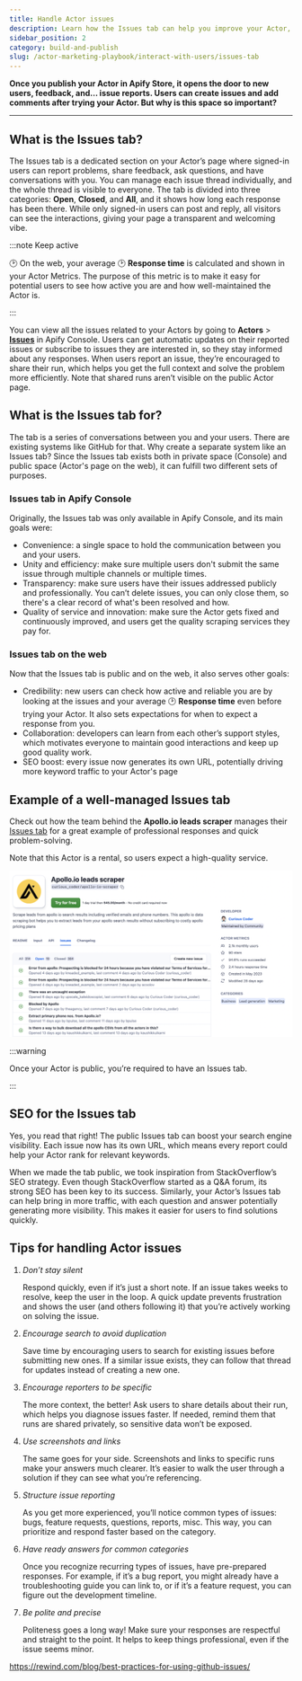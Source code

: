 ```yaml
---
title: Handle Actor issues
description: Learn how the Issues tab can help you improve your Actor, engage with users, and build a reliable, user-friendly solution.
sidebar_position: 2
category: build-and-publish
slug: /actor-marketing-playbook/interact-with-users/issues-tab
---
```


**Once you publish your Actor in Apify Store, it opens the door to new users, feedback, and… issue reports. Users can create issues and add comments after trying your Actor. But why is this space so important?**

---

## What is the Issues tab?

The Issues tab is a dedicated section on your Actor’s page where signed-in users can report problems, share feedback, ask questions, and have conversations with you. You can manage each issue thread individually, and the whole thread is visible to everyone. The tab is divided into three categories: **Open**, **Closed**, and **All**, and it shows how long each response has been there. While only signed-in users can post and reply, all visitors can see the interactions, giving your page a transparent and welcoming vibe.

:::note Keep active

🕑 On the web, your average 🕑 **Response time** is calculated and shown in your Actor Metrics. The purpose of this metric is to make it easy for potential users to see how active you are and how well-maintained the Actor is.

:::

You can view all the issues related to your Actors by going to **Actors** > [**Issues**](https://console.apify.com/actors?tab=issues) in Apify Console. Users can get automatic updates on their reported issues or subscribe to issues they are interested in, so they stay informed about any responses. When users report an issue, they’re encouraged to share their run, which helps you get the full context and solve the problem more efficiently. Note that shared runs aren’t visible on the public Actor page.

## What is the Issues tab for?

The tab is a series of conversations between you and your users. There are existing systems like GitHub for that. Why create a separate system like an Issues tab? Since the Issues tab exists both in private space (Console) and public space (Actor's page on the web), it can fulfill two different sets of purposes.

### Issues tab in Apify Console

Originally, the Issues tab was only available in Apify Console, and its main goals were:

- Convenience: a single space to hold the communication between you and your users.
- Unity and efficiency: make sure multiple users don't submit the same issue through multiple channels or multiple times.
- Transparency: make sure users have their issues addressed publicly and professionally. You can’t delete issues, you can only close them, so there's a clear record of what's been resolved and how.
- Quality of service and innovation: make sure the Actor gets fixed and continuously improved, and users get the quality scraping services they pay for.

### Issues tab on the web

Now that the Issues tab is public and on the web, it also serves other goals:

- Credibility: new users can check how active and reliable you are by looking at the issues and your average 🕑 **Response time** even before trying your Actor. It also sets expectations for when to expect a response from you.
- Collaboration: developers can learn from each other’s support styles, which motivates everyone to maintain good interactions and keep up good quality work.
- SEO boost: every issue now generates its own URL, potentially driving more keyword traffic to your Actor's page

## Example of a well-managed Issues tab

Check out how the team behind the **Apollo.io leads scraper** manages their [Issues tab](https://apify.com/curious_coder/apollo-io-scraper/issues/open) for a great example of professional responses and quick problem-solving.

Note that this Actor is a rental, so users expect a high-quality service.

![issues tab example](images/issues-tab-example.png)

:::warning

Once your Actor is public, you’re required to have an Issues tab.

:::

## SEO for the Issues tab

Yes, you read that right! The public Issues tab can boost your search engine visibility. Each issue now has its own URL, which means every report could help your Actor rank for relevant keywords.

When we made the tab public, we took inspiration from StackOverflow’s SEO strategy. Even though StackOverflow started as a Q&A forum, its strong SEO has been key to its success. Similarly, your Actor’s Issues tab can help bring in more traffic, with each question and answer potentially generating more visibility. This makes it easier for users to find solutions quickly.

## Tips for handling Actor issues

1. _Don’t stay silent_

    Respond quickly, even if it’s just a short note. If an issue takes weeks to resolve, keep the user in the loop. A quick update prevents frustration and shows the user (and others following it) that you’re actively working on solving the issue.

2. _Encourage search to avoid duplication_

    Save time by encouraging users to search for existing issues before submitting new ones. If a similar issue exists, they can follow that thread for updates instead of creating a new one.

3. _Encourage reporters to be specific_

    The more context, the better! Ask users to share details about their run, which helps you diagnose issues faster. If needed, remind them that runs are shared privately, so sensitive data won’t be exposed.

4. _Use screenshots and links_

    The same goes for your side. Screenshots and links to specific runs make your answers much clearer. It’s easier to walk the user through a solution if they can see what you’re referencing.

5. _Structure issue reporting_

    As you get more experienced, you’ll notice common types of issues: bugs, feature requests, questions, reports, misc. This way, you can prioritize and respond faster based on the category.

6. _Have ready answers for common categories_

    Once you recognize recurring types of issues, have pre-prepared responses. For example, if it’s a bug report, you might already have a troubleshooting guide you can link to, or if it’s a feature request, you can figure out the development timeline.

7. _Be polite and precise_

    Politeness goes a long way! Make sure your responses are respectful and straight to the point. It helps to keep things professional, even if the issue seems minor.


https://rewind.com/blog/best-practices-for-using-github-issues/
